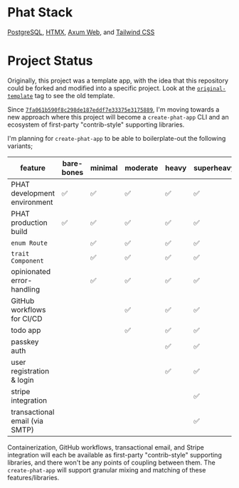 # Phat Stack

[PostgreSQL](https://www.postgresql.org/), [HTMX](https://htmx.org/),
[Axum Web](https://github.com/tokio-rs/axum), and
[Tailwind CSS](https://tailwindcss.com/)

# Project Status

Originally, this project was a template app, with the idea that this repository
could be forked and modified into a specific project. Look at the
[`original-template`](https://github.com/jdevries3133/phat_stack/tree/original-template)
tag to see the old template.

Since
[`7fa061b590f8c298de187eddf7e33375e3175889`](https://github.com/jdevries3133/phat_stack/commit/7fa061b590f8c298de187eddf7e33375e3175889),
I'm moving towards a new approach where this project will become a
`create-phat-app` CLI and an ecosystem of first-party "contrib-style" supporting
libraries.

I'm planning for `create-phat-app` to be able to boilerplate-out the following
variants;

| feature                        | bare-bones | minimal | moderate | heavy | superheavy |
| ------------------------------ | ---------- | ------- | -------- | ----- | ---------- |
| PHAT development environment   | ✅         | ✅      | ✅       | ✅    | ✅         |
| PHAT production build          | ✅         | ✅      | ✅       | ✅    | ✅         |
| `enum Route`                   |            | ✅      | ✅       | ✅    | ✅         |
| `trait Component`              |            | ✅      | ✅       | ✅    | ✅         |
| opinionated error-handling     |            | ✅      | ✅       | ✅    | ✅         |
| GitHub workflows for CI/CD     |            |         | ✅       | ✅    | ✅         |
| todo app                       |            |         | ✅       | ✅    | ✅         |
| passkey auth                   |            |         |          | ✅    | ✅         |
| user registration & login      |            |         |          | ✅    | ✅         |
| stripe integration             |            |         |          |       | ✅         |
| transactional email (via SMTP) |            |         |          |       | ✅         |

Containerization, GitHub workflows, transactional email, and Stripe integration
will each be available as first-party "contrib-style" supporting libraries, and
there won't be any points of coupling between them. The `create-phat-app` will
support granular mixing and matching of these features/libraries.
